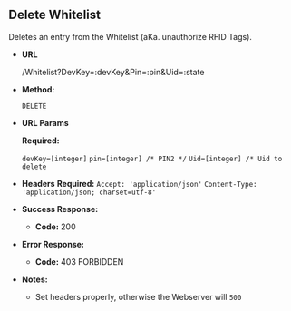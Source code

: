 **Delete Whitelist**
----

Deletes an entry from the Whitelist (aKa. unauthorize RFID Tags).

* **URL**

  /Whitelist?DevKey=:devKey&Pin=:pin&Uid=:state

* **Method:**
  
  `DELETE`
  
*  **URL Params**

   **Required:**
 
   `devKey=[integer]`
   `pin=[integer] /* PIN2 */`
   `Uid=[integer] /* Uid to delete`
* **Headers**
  **Required:**
  `Accept: 'application/json'`
  `Content-Type: 'application/json; charset=utf-8'`


* **Success Response:**
  
  * **Code:** 200 <br />
  
* **Error Response:**

  * **Code:** 403 FORBIDDEN

* **Notes:**

    * Set headers properly, otherwise the Webserver will `500`

